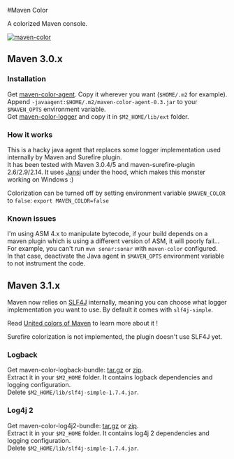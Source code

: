 #Maven Color

A colorized Maven console.

[![maven-color](http://jeanchristophegay.com/wp-content/uploads/2013/10/maven-color-resize.png)](http://jeanchristophegay.com/wp-content/uploads/2013/10/maven-color.png)

## Maven 3.0.x

### Installation

Get [maven-color-agent](http://dl.bintray.com/jcgay/maven/com/github/jcgay/maven/color/maven-color-agent/0.3/maven-color-agent-0.3.jar). Copy it wherever you want (`$HOME/.m2` for example).  
Append `-javaagent:$HOME/.m2/maven-color-agent-0.3.jar` to your `$MAVEN_OPTS` environment variable.  
Get [maven-color-logger](http://dl.bintray.com/jcgay/maven/com/github/jcgay/maven/color/maven-color-logger/0.3/maven-color-logger-0.3.jar) and copy it in `$M2_HOME/lib/ext` folder.

### How it works
This is a hacky java agent that replaces some logger implementation used internally by Maven and Surefire plugin.  
It has been tested with Maven 3.0.4/5 and maven-surefire-plugin 2.6/2.9/2.14.
It uses [Jansi](http://jansi.fusesource.org/) under the hood, which makes this monster working on Windows :)

Colorization can be turned off by setting environment variable `$MAVEN_COLOR` to `false`: 
`export MAVEN_COLOR=false`

### Known issues
I'm using ASM 4.x to manipulate bytecode, if your build depends on a maven plugin which is using a different version of ASM, it will poorly fail…
For example, you can't run `mvn sonar:sonar` with `maven-color` configured.  
In that case, deactivate the Java agent in `$MAVEN_OPTS` environment variable to not instrument the code.

## Maven 3.1.x

Maven now relies on [SLF4J](http://www.slf4j.org/) internally, meaning you can choose what logger implementation you want to use. By default it comes with `slf4j-simple`.

Read [United colors of Maven](http://aheritier.net/united-colors-of-maven/) to learn more about it !

Surefire colorization is not implemented, the plugin doesn't use SLF4J yet.

### Logback

Get maven-color-logback-bundle: [tar.gz](http://dl.bintray.com/jcgay/maven/com/github/jcgay/maven/color/maven-color-logback/0.3/maven-color-logback-0.3-bundle.tar.gz) or [zip](http://dl.bintray.com/jcgay/maven/com/github/jcgay/maven/color/maven-color-logback/0.3/maven-color-logback-0.3-bundle.zip).  
Extract it in your `$M2_HOME` folder. It contains logback dependencies and logging configuration.  
Delete `$M2_HOME/lib/slf4j-simple-1.7.4.jar`.

### Log4j 2

Get maven-color-log4j2-bundle: [tar.gz](http://dl.bintray.com/jcgay/maven/com/github/jcgay/maven/color/maven-color-log4j2/0.3/maven-color-log4j2-0.3-bundle.tar.gz) or [zip](http://dl.bintray.com/jcgay/maven/com/github/jcgay/maven/color/maven-color-log4j2/0.3/maven-color-log4j2-0.3-bundle.zip).  
Extract it in your `$M2_HOME` folder. It contains log4j 2 dependencies and logging configuration.  
Delete `$M2_HOME/lib/slf4j-simple-1.7.4.jar`.
